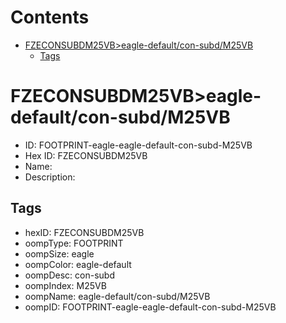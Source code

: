 



Contents
========

* [FZECONSUBDM25VB>eagle-default/con-subd/M25VB](#fzeconsubdm25vbeagle-defaultcon-subdm25vb)
	* [Tags](#tags)

# FZECONSUBDM25VB>eagle-default/con-subd/M25VB

- ID: FOOTPRINT-eagle-eagle-default-con-subd-M25VB
- Hex ID: FZECONSUBDM25VB
- Name: 
- Description: 

## Tags

- hexID: FZECONSUBDM25VB
- oompType: FOOTPRINT
- oompSize: eagle
- oompColor: eagle-default
- oompDesc: con-subd
- oompIndex: M25VB
- oompName: eagle-default/con-subd/M25VB
- oompID: FOOTPRINT-eagle-eagle-default-con-subd-M25VB
